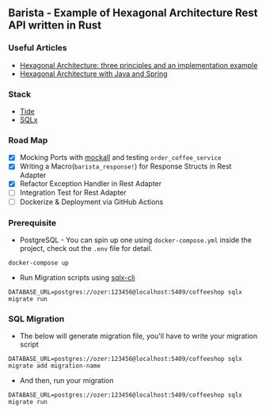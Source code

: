 ## Barista - Example of Hexagonal Architecture Rest API written in Rust

### Useful Articles
* [Hexagonal Architecture: three principles and an implementation example](https://blog.octo.com/en/hexagonal-architecture-three-principles-and-an-implementation-example/)
* [Hexagonal Architecture with Java and Spring](https://reflectoring.io/spring-hexagonal/)

### Stack
* [Tide](https://github.com/http-rs/tide)
* [SQLx](https://github.com/launchbadge/sqlx)

### Road Map
* [X] Mocking Ports with [mockall](https://github.com/asomers/mockall) and testing `order_coffee_service`  
* [X] Writing a Macro(`barista_response!`) for Response Structs in Rest Adapter
* [X] Refactor Exception Handler in Rest Adapter
* [ ] Integration Test for Rest Adapter
* [ ] Dockerize & Deployment via GitHub Actions

### Prerequisite
* PostgreSQL - You can spin up one using `docker-compose.yml` inside the project, check out the `.env` file for detail.
```
docker-compose up
```
* Run Migration scripts using [sqlx-cli](https://crates.io/crates/sqlx-cli)
```
DATABASE_URL=postgres://ozer:123456@localhost:5409/coffeeshop sqlx migrate run
```

### SQL Migration
* The below will generate migration file, you'll have to write your migration script
```
DATABASE_URL=postgres://ozer:123456@localhost:5409/coffeeshop sqlx migrate add migration-name
```

* And then, run your migration
```
DATABASE_URL=postgres://ozer:123456@localhost:5409/coffeeshop sqlx migrate run
```